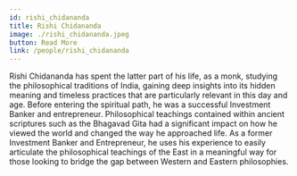```yaml
---
id: rishi_chidananda
title: Rishi Chidananda
image: ./rishi_chidananda.jpeg
button: Read More
link: /people/rishi_chidananda
---
```


Rishi Chidananda has spent the latter part of his life, as a monk, studying the philosophical traditions of India, gaining deep insights into its hidden meaning and timeless practices that are particularly relevant in this day and age. Before entering the spiritual path, he was a successful Investment Banker and entrepreneur. Philosophical teachings contained within ancient scriptures such as the Bhagavad Gita had a significant impact on how he viewed the world and changed the way he approached life. As a former Investment Banker and Entrepreneur, he uses his experience to easily articulate the philosophical teachings of the East in a meaningful way for those looking to bridge the gap between Western and Eastern philosophies.
